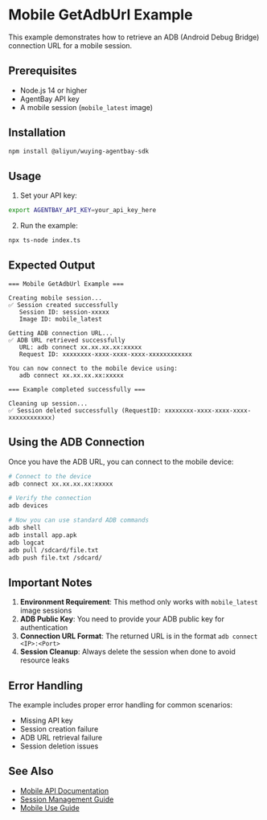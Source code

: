 # Mobile GetAdbUrl Example

This example demonstrates how to retrieve an ADB (Android Debug Bridge) connection URL for a mobile session.

## Prerequisites

- Node.js 14 or higher
- AgentBay API key
- A mobile session (`mobile_latest` image)

## Installation

```bash
npm install @aliyun/wuying-agentbay-sdk
```

## Usage

1. Set your API key:
```bash
export AGENTBAY_API_KEY=your_api_key_here
```

2. Run the example:
```bash
npx ts-node index.ts
```

## Expected Output

```
=== Mobile GetAdbUrl Example ===

Creating mobile session...
✅ Session created successfully
   Session ID: session-xxxxx
   Image ID: mobile_latest

Getting ADB connection URL...
✅ ADB URL retrieved successfully
   URL: adb connect xx.xx.xx.xx:xxxxx
   Request ID: xxxxxxxx-xxxx-xxxx-xxxx-xxxxxxxxxxxx

You can now connect to the mobile device using:
   adb connect xx.xx.xx.xx:xxxxx

=== Example completed successfully ===

Cleaning up session...
✅ Session deleted successfully (RequestID: xxxxxxxx-xxxx-xxxx-xxxx-xxxxxxxxxxxx)
```

## Using the ADB Connection

Once you have the ADB URL, you can connect to the mobile device:

```bash
# Connect to the device
adb connect xx.xx.xx.xx:xxxxx

# Verify the connection
adb devices

# Now you can use standard ADB commands
adb shell
adb install app.apk
adb logcat
adb pull /sdcard/file.txt
adb push file.txt /sdcard/
```

## Important Notes

1. **Environment Requirement**: This method only works with `mobile_latest` image sessions
2. **ADB Public Key**: You need to provide your ADB public key for authentication
3. **Connection URL Format**: The returned URL is in the format `adb connect <IP>:<Port>`
4. **Session Cleanup**: Always delete the session when done to avoid resource leaks

## Error Handling

The example includes proper error handling for common scenarios:
- Missing API key
- Session creation failure
- ADB URL retrieval failure
- Session deletion issues

## See Also

- [Mobile API Documentation](../../api/mobile.md)
- [Session Management Guide](../../../guides/common-features/basics/session-management.md)
- [Mobile Use Guide](../../../guides/mobile-use/README.md)

